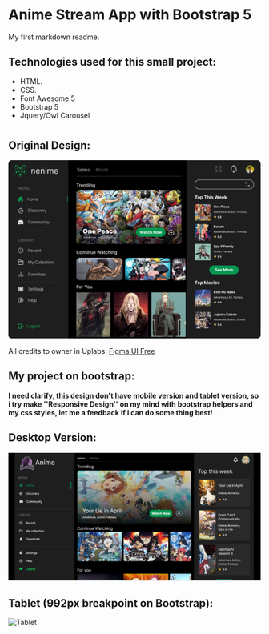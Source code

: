 
# Anime Stream App with Bootstrap 5

My first markdown readme.

## Technologies used for this small project:

* HTML.
* CSS.
* Font Awesome 5
* Bootstrap 5
* Jquery/Owl Carousel
#

## Original Design:

![Anime Stream Original](./design/attachment.jpg)

All credits to owner in Uplabs: [Figma UI Free](https://www.uplabs.com/posts/nenime-web-application-for-anime-lovers)


## My project on bootstrap:

**I need clarify, this design don't have mobile version and tablet version, so i try make ''Responsive Design'' on my mind with bootstrap helpers and my css styles, let me a feedback if i can do some thing best!**

## Desktop Version:

![Desktop](./design/desktop.png)

## Tablet (992px breakpoint on Bootstrap):

![Tablet](./design/tablet.png)




